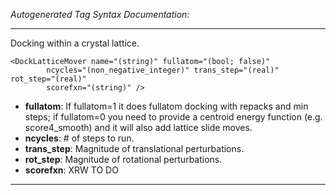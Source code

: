 _Autogenerated Tag Syntax Documentation:_

---
Docking within a crystal lattice.

```
<DockLatticeMover name="(string)" fullatom="(bool; false)"
        ncycles="(non_negative_integer)" trans_step="(real)" rot_step="(real)"
        scorefxn="(string)" />
```

-   **fullatom**: If fullatom=1 it does fullatom docking with repacks and min steps; if fullatom=0 you need to provide a centroid energy function (e.g. score4_smooth) and it will also add lattice slide moves.
-   **ncycles**: # of steps to run.
-   **trans_step**: Magnitude of translational perturbations.
-   **rot_step**: Magnitude of rotational perturbations.
-   **scorefxn**: XRW TO DO

---
